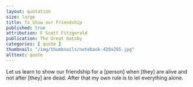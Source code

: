 ```yaml
---
layout: quotation
size: large
title: To Show our Friendship
published: true
attribution: F Scott Fitzgerald
publication: The Great Gatsby
categories: [ quote ]
thumbnail: "/img/thumbnails/notebook-420x255.jpg"
alttext: quote
---
```


Let us learn to show our friendship for a [person] when [they] are 
alive and not after [they] are dead. After that my own rule is to let 
everything alone.
